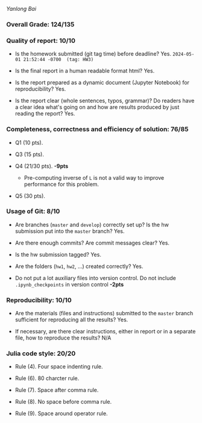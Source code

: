 *Yanlong Bai*

### Overall Grade: 124/135

### Quality of report: 10/10

-   Is the homework submitted (git tag time) before deadline? Yes. `2024-05-01 21:52:44 -0700  (tag: HW3)`

-   Is the final report in a human readable format html? Yes.

-   Is the report prepared as a dynamic document (Jupyter Notebook) for reproducibility? Yes.

-   Is the report clear (whole sentences, typos, grammar)? Do readers have a clear idea what's going on and how are results produced by just reading the report? Yes.

### Completeness, correctness and efficiency of solution: 76/85

- Q1 (10 pts).

- Q3 (15 pts).

- Q4 (21/30 pts). **-9pts**
    - Pre-computing inverse of `L` is not a valid way to improve performance for this problem.

- Q5 (30 pts).

### Usage of Git: 8/10

- Are branches (`master` and `develop`) correctly set up? Is the hw submission put into the `master` branch? Yes.

- Are there enough commits? Are commit messages clear? Yes.

- Is the hw submission tagged? Yes.

- Are the folders (`hw1`, `hw2`, ...) created correctly? Yes.

- Do not put a lot auxiliary files into version control. Do not include `.ipynb_checkpoints` in version control **-2pts**

### Reproducibility: 10/10

- Are the materials (files and instructions) submitted to the `master` branch sufficient for reproducing all the results? Yes.

- If necessary, are there clear instructions, either in report or in a separate file, how to reproduce the results? N/A

### Julia code style: 20/20

- Rule (4). Four space indenting rule. 

- Rule (6). 80 charcter rule.

- Rule (7). Space after comma rule.

- Rule (8). No space before comma rule.

- Rule (9). Space around operator rule.
